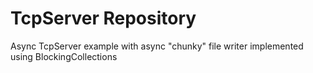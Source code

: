 # TcpServer Repository
Async TcpServer example with async "chunky" file writer implemented using BlockingCollections
